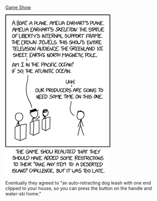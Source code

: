 [Game Show](https://xkcd.com/2197)

![Game Show](./random_comic.png)

Eventually they agreed to "an auto-retracting dog leash with one end clipped to your house, so you can press the button on the handle and water-ski home."

